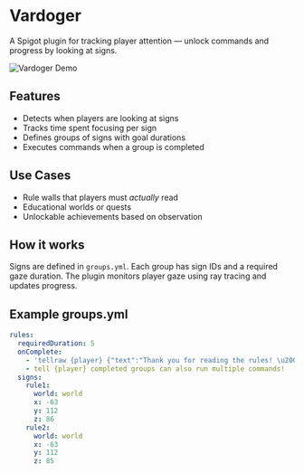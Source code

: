 # Vardoger
A Spigot plugin for tracking player attention — unlock commands and progress by looking at signs.

![Vardoger Demo](vardogerdemo.gif)

## Features
- Detects when players are looking at signs
- Tracks time spent focusing per sign
- Defines groups of signs with goal durations
- Executes commands when a group is completed

## Use Cases
- Rule walls that players must *actually* read
- Educational worlds or quests
- Unlockable achievements based on observation

## How it works
Signs are defined in `groups.yml`. Each group has sign IDs and a required gaze duration.
The plugin monitors player gaze using ray tracing and updates progress.

## Example groups.yml

```yaml
rules:
  requiredDuration: 5
  onComplete:
    - 'tellraw {player} {"text":"Thank you for reading the rules! \u2006\u2764","italic":true,"color":"yellow"}'
    - tell {player} completed groups can also run multiple commands!
  signs:
    rule1:
      world: world
      x: -63
      y: 112
      z: 86
    rule2:
      world: world
      x: -63
      y: 112
      z: 85
```